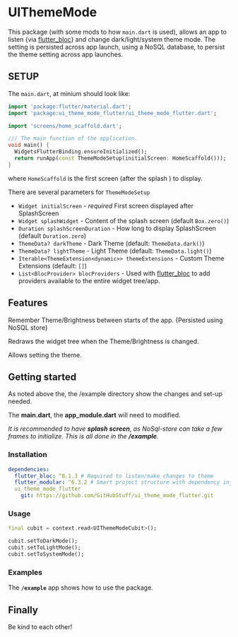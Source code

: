# UIThemeMode

This package (with some mods to how ```main.dart``` is used), allows an app to listen {via [flutter_bloc](https://pub.dev/packages/flutter_bloc)} and change dark/light/system theme mode. The setting is persisted across app launch, using a NoSQL database, to persist the theme setting across app launches.

## SETUP

The ```main.dart```, at minium should look like:

```dart
import 'package:flutter/material.dart';
import 'package:ui_theme_mode_flutter/ui_theme_mode_flutter.dart';

import 'screens/home_scaffold.dart';

/// The main function of the application.
void main() {
  WidgetsFlutterBinding.ensureInitialized();
  return runApp(const ThemeModeSetup(initialScreen: HomeScaffold()));
}
```

where ```HomeScaffold``` is the first screen (after the splash ) to display.

There are several parameters for ```ThemeModeSetup```

- ```Widget initialScreen``` - *required* First screen displayed after SplashScreen
- ```Widget splashWidget``` - Content of the splash screen (default ```Box.zero()```)
- ```Duration splashScreenDuration``` - How long to display SplashScreen (default ```Duration.zero```)
- ```ThemeData? darkTheme``` - Dark Theme (default: ```ThemeData.dark()```)
- ```ThemeData? lightTheme``` - Light Theme (default: ```ThemeData.light()```)
- ```Iterable<ThemeExtension<dynamic>> themeExtensions``` - Custom Theme Extensions (default: ```[]```)
- ```List<BlocProvider> blocProviders``` - Used with [flutter_bloc](https://pub.dev/packages/flutter_bloc) to add providers available to the entire widget tree/app.

## Features

Remember Theme/Brightness between starts of the app. {Persisted using NoSQL store}

Redraws the widget tree when the Theme/Brightness is changed.

Allows setting the theme.

## Getting started

As noted above the, the /example directory show the changes and set-up needed.

The **main.dart**, the **app_module.dart** will need to modified.

*It is recommended to have **splash screen**, as NoSql-store can take a few frames to initialize. This is all done in the **/example**.*

### Installation

```yaml
dependencies:
  flutter_bloc: ^8.1.3 # Required to listen/make changes to theme
  flutter_modular: ^6.3.2 # Smart project structure with dependency injection and route management
  ui_theme_mode_flutter
    git: https://github.com/GitHubStuff/ui_theme_mode_flutter.git
```

### Usage

```dart
final cubit = context.read<UIThemeModeCubit>();

cubit.setToDarkMode();
cubit.setToLightMode();
cubit.setToSystemMode();
```

### Examples

The **```/example```** app shows how to use the package.

## Finally

Be kind to each other!
